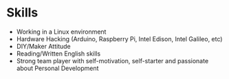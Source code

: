 # Skills

- Working in a Linux environment
- Hardware Hacking (Arduino, Raspberry Pi, Intel Edison, Intel Galileo, etc)
- DIY/Maker Attitude
- Reading/Written English skills
- Strong team player with self-motivation, self-starter and passionate about Personal Development
